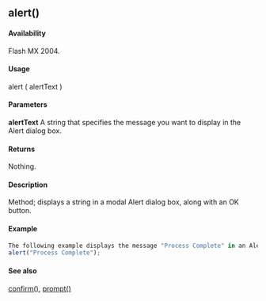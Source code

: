 ## alert()

#### Availability

Flash MX 2004.

#### Usage

alert ( alertText )

#### Parameters

**alertText** A string that specifies the message you want to display in the Alert dialog box.

#### Returns

Nothing.

#### Description

Method; displays a string in a modal Alert dialog box, along with an OK button.

#### Example

```javascript
The following example displays the message "Process Complete" in an Alert dialog box:
alert("Process Complete");

```
#### See also

[confirm()](#!wielmic/developers-animatesdk-docs/test/Top-Level_Functions_and_Methods/confirm.md), [prompt()](#!wielmic/developers-animatesdk-docs/test/Top-Level_Functions_and_Methods/prompt.md)
